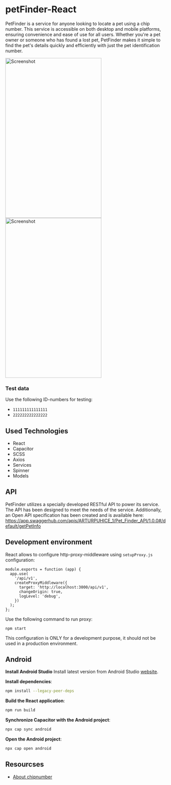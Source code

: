 # petFinder-React

PetFinder is a service for anyone looking to locate a pet using a chip number. This service is accessible on both desktop and mobile platforms, ensuring convenience and ease of use for all users. Whether you're a pet owner or someone who has found a lost pet, PetFinder makes it simple to find the pet's details quickly and efficiently with just the pet identification number.

<img src="https://github.com/user-attachments/assets/348353c5-9b48-4ecb-a772-9101dae09444" alt="Screenshot" width="300" height="500"/>
<img src="https://github.com/user-attachments/assets/0a646737-0798-4be1-87f1-e4e915880944" alt="Screenshot" width="300" height="500"/>

### Test data
Use the following ID-numbers for testing:
* `111111111111111`
* `222222222222222`

## Used Technologies
* React
* Capacitor
* SCSS
* Axios
* Services
* Spinner
* Models

## API

PetFinder utilizes a specially developed RESTful API to power its service. The API has been designed to meet the needs of the service. Additionally, an Open API specification has been created and is available here:
https://app.swaggerhub.com/apis/ARTURPUHICE_1/Pet_Finder_API/1.0.0#/default/getPetInfo

## Development environment

React allows to configure http-proxy-middleware using `setupProxy.js` configuration:
```
module.exports = function (app) {
  app.use(
    '/api/v1',
    createProxyMiddleware({
      target: 'http://localhost:3000/api/v1', 
      changeOrigin: true, 
      logLevel: 'debug', 
    })
  );
};
```
Use the following command to run proxy:
```
npm start
```
This configuration is ONLY for a development purpose, it should not be used in a production environment.

## Android

**Install Android Studio**
Install latest version from Android Studio [website](https://developer.android.com/studio).

**Install dependencies**:
```bash
npm install --legacy-peer-deps
```

**Build the React application**:
```bash
npm run build
```

**Synchronize Capacitor with the Android project**:
```bash
npx cap sync android
```

**Open the Android project**:
```bash
npx cap open android
```
## Resourcses
* [About chipnumber](https://chipnummer.nl/over)
